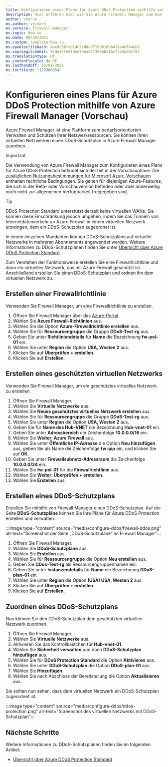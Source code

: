 ```yaml
---
title: Konfigurieren eines Plans für Azure DDoS Protection mithilfe von Azure Firewall Manager
description: Hier erfahren Sie, wie Sie Azure Firewall Manager zum Konfigurieren eines Plans für Azure DDoS Protection Standard verwenden.
author: vhorne
ms.author: victorh
ms.service: firewall-manager
ms.topic: how-to
ms.date: 09/30/2021
ms.custom: template-how-to
ms.openlocfilehash: 4ec6c08fab14c2c08ed719d616b84f1a4d744eb9
ms.sourcegitcommit: 87de14fe9fdee75ea64f30ebb516cf7edad0cf87
ms.translationtype: HT
ms.contentlocale: de-DE
ms.lasthandoff: 10/01/2021
ms.locfileid: "129368054"
---
```

# <a name="configure-an-azure-ddos-protection-plan-using-azure-firewall-manager-preview"></a>Konfigurieren eines Plans für Azure DDoS Protection mithilfe von Azure Firewall Manager (Vorschau)

Azure Firewall Manager ist eine Plattform zum bedarfsorientierten Verwalten und Schützen Ihrer Netzwerkressourcen. Sie können Ihren virtuellen Netzwerken einen DDoS-Schutzplan in Azure Firewall Manager zuordnen.

> [!IMPORTANT]
> Die Verwendung von Azure Firewall Manager zum Konfigurieren eines Plans für Azure DDoS Protection befindet sich derzeit in der Vorschauphase.
> Die [zusätzlichen Nutzungsbestimmungen für Microsoft Azure-Vorschauen](https://azure.microsoft.com/support/legal/preview-supplemental-terms/) enthalten rechtliche Bedingungen. Sie gelten für diejenigen Azure-Features, die sich in der Beta- oder Vorschauversion befinden oder aber anderweitig noch nicht zur allgemeinen Verfügbarkeit freigegeben sind. 

> [!TIP]
> DDoS Protection Standard unterstützt derzeit keine virtuellen WANs. Sie können diese Einschränkung jedoch umgehen, indem Sie das Tunneln von Internetdatenverkehr an Azure Firewall in einem virtuellen Netzwerk erzwingen, dem ein DDoS-Schutzplan zugeordnet ist.

In einem einzelnen Mandanten können DDoS-Schutzpläne auf virtuelle Netzwerke in mehreren Abonnements angewendet werden. Weitere Informationen zu DDoS-Schutzplänen finden Sie unter [Übersicht über Azure DDoS Protection Standard](../ddos-protection/ddos-protection-overview.md).

Zum Verstehen der Funktionsweise erstellen Sie eine Firewallrichtlinie und dann ein virtuelles Netzwerk, das mit Azure Firewall geschützt ist. Anschließend erstellen Sie einen DDoS-Schutzplan und ordnen ihn dem virtuellen Netzwerk zu.

## <a name="create-a-firewall-policy"></a>Erstellen einer Firewallrichtlinie

Verwenden Sie Firewall Manager, um eine Firewallrichtlinie zu erstellen.

1. Öffnen Sie Firewall Manager über das [Azure-Portal](https://portal.azure.com).
1. Wählen Sie **Azure Firewall-Richtlinien** aus.
1. Wählen Sie die Option **Azure-Firewallrichtlinie erstellen** aus.
1. Wählen Sie für **Ressourcengruppe** die Gruppe **DDoS-Test-rg** aus.
1. Geben Sie unter **Richtliniendetails** für **Name** die Bezeichnung **fw-pol-01** ein.
1. Wählen Sie unter **Region** die Option **USA, Westen 2** aus.
1. Klicken Sie auf **Überprüfen + erstellen**.
1. Klicken Sie auf **Erstellen**.


## <a name="create-a-secured-virtual-network"></a>Erstellen eines geschützten virtuellen Netzwerks

Verwenden Sie Firewall Manager, um ein geschütztes virtuelles Netzwerk zu erstellen.

1. Öffnen Sie Firewall Manager.
1. Wählen Sie **Virtuelle Netzwerke** aus.
1. Wählen Sie **Neues geschütztes virtuelles Netzwerk erstellen** aus.
1. Wählen Sie für **Ressourcengruppe** die Gruppe **DDoS-Test-rg** aus.
1. Wählen Sie unter **Region** die Option **USA, Westen 2** aus.
1. Geben Sie für **Name des Hub-VNET** die Bezeichnung **Hub-vnet-01** ein.
1. Geben Sie unter **Adressbereich** die Zeichenfolge **10.0.0.0/16** ein.
1. Wählen Sie **Weiter: Azure Firewall** aus.
1. Wählen Sie unter **Öffentliche IP-Adresse** die Option **Neu hinzufügen** aus, geben Sie als Name die Zeichenfolge **fw-pip** ein, und klicken Sie auf **OK**.
1. Geben Sie unter **Firewallsubnetz-Adressraum** die Zeichenfolge **10.0.0.0/24** ein.
1. Wählen Sie **fw-pol-01** für die **Firewallrichtlinie** aus.
1. Wählen Sie **Weiter: Überprüfen + erstellen**.
1. Wählen Sie **Erstellen** aus.

## <a name="create-a-ddos-protection-plan"></a>Erstellen eines DDoS-Schutzplans

Erstellen Sie mithilfe von Firewall Manager einen DDoS-Schutzplan. Auf der Seite **DDoS-Schutzpläne** können Sie Ihre Pläne für Azure DDoS Protection erstellen und verwalten.

:::image type="content" source="media/configure-ddos/firewall-ddos.png" alt-text="Screenshot der Seite „DDoS-Schutzpläne“ im Firewall Manager":::

1. Öffnen Sie Firewall Manager.
1. Wählen Sie **DDoS-Schutzpläne** aus.
1. Wählen Sie **Erstellen** aus.
1. Wählen Sie für **Ressourcengruppe** die Option **Neu erstellen** aus.
1. Geben Sie **DDos-Test-rg** als Ressourcengruppennamen ein.
1. Geben Sie unter **Instanzendetails** für **Name** die Bezeichnung **DDoS-plan-01** ein.
1. Wählen Sie unter **Region** die Option **(USA) USA, Westen 2** aus.
1. Klicken Sie auf **Überprüfen + erstellen**.
1. Klicken Sie auf **Erstellen**.

## <a name="associate-a-ddos-protection-plan"></a>Zuordnen eines DDoS-Schutzplans

Nun können Sie den DDoS-Schutzplan dem geschützten virtuellen Netzwerk zuordnen.

1. Öffnen Sie Firewall Manager.
1. Wählen Sie **Virtuelle Netzwerke** aus.
1. Aktivieren Sie das Kontrollkästchen für **Hub-vnet-01**.
1. Wählen Sie **Sicherheit verwalten** und dann **DDoS-Schutzplan hinzufügen** aus.
1. Wählen Sie für **DDoS Protection Standard** die Option **Aktivieren** aus.
1. Wählen Sie unter **DDoS-Schutzplan** die Option **DDoS-plan-01** aus.
1. Wählen Sie **Hinzufügen**.
1. Wählen Sie nach Abschluss der Bereitstellung die Option **Aktualisieren** aus.

Sie sollten nun sehen, dass dem virtuellen Netzwerk ein DDoS-Schutzplan zugeordnet ist.

:::image type="content" source="media/configure-ddos/ddos-protection.png" alt-text="Screenshot des virtuellen Netzwerks mit DDoS-Schutzplan":::

## <a name="next-steps"></a>Nächste Schritte

Weitere Informationen zu DDoS-Schutzplänen finden Sie im folgenden Artikel:

- [Übersicht über Azure DDoS Protection Standard](../ddos-protection/ddos-protection-overview.md)